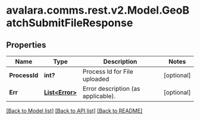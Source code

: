 
# avalara.comms.rest.v2.Model.GeoBatchSubmitFileResponse

## Properties

Name | Type | Description | Notes
------------ | ------------- | ------------- | -------------
**ProcessId** | **int?** | Process Id for File uploaded | [optional] 
**Err** | [**List&lt;Error&gt;**](Error.md) | Error description (as applicable). | [optional] 

[[Back to Model list]](../README.md#documentation-for-models)
[[Back to API list]](../README.md#documentation-for-api-endpoints)
[[Back to README]](../README.md)

